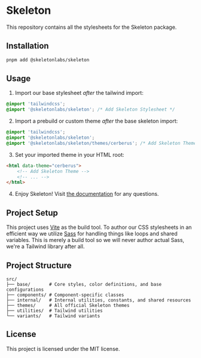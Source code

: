 # Skeleton

This repository contains all the stylesheets for the Skeleton package.

## Installation

```bash
pnpm add @skeletonlabs/skeleton
```

## Usage

1. Import our base stylesheet _after_ the tailwind import:

```css
@import 'tailwindcss';
@import '@skeletonlabs/skeleton'; /* Add Skeleton Stylesheet */
```

2. Import a prebuild or custom theme _after_ the base skeleton import:

```css
@import 'tailwindcss';
@import '@skeletonlabs/skeleton';
@import '@skeletonlabs/skeleton/themes/cerberus'; /* Add Skeleton Theme */
```

3. Set your imported theme in your HTML root:

```html
<html data-theme="cerberus">
	<!-- Add Skeleton Theme -->
	<!-- ... -->
</html>
```

4. Enjoy Skeleton! Visit [the documentation](https://skeleton.dev/) for any questions.

## Project Setup

This project uses [Vite](https://vite.dev/) as the build tool. To author our CSS stylesheets in an efficient way we utilize [Sass](https://sass-lang.com/) for handling things like loops and shared variables. This is merely a build tool so we will never author actual Sass, we're a Tailwind library after all.

## Project Structure

```
src/
├── base/       # Core styles, color definitions, and base configurations
├── components/ # Component-specific classes
├── internal/   # Internal utilities, constants, and shared resources
├── themes/     # All official Skeleton themes
├── utilities/  # Tailwind utilities
└── variants/   # Tailwind variants
```

## License

This project is licensed under the MIT license.
